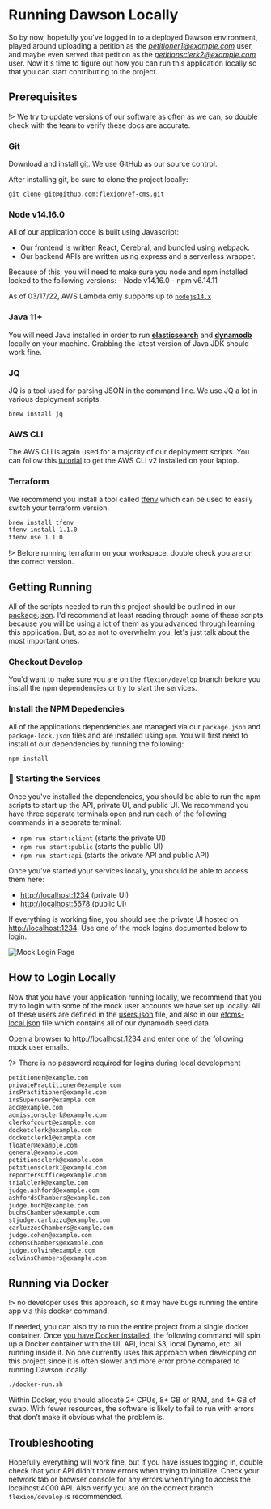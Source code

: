 # Running Dawson Locally

So by now, hopefully you've logged in to a deployed Dawson environment, played around uploading a petition as the *petitioner1@example.com* user, and maybe even served that petition as the *petitionsclerk2@example.com* user.  Now it's time to figure out how you can run this application locally so that you can start contributing to the project.

## Prerequisites

!> We try to update versions of our software as often as we can, so double check with the team to verify these docs are accurate.

### Git

Download and install [git](https://git-scm.com/downloads).  We use GitHub as our source control.

After installing git, be sure to clone the project locally:


`git clone git@github.com:flexion/ef-cms.git`


### Node v14.16.0

All of our application code is built using Javascript: 

- Our frontend is written React, Cerebral, and bundled using webpack.
- Our backend APIs are written using express and a serverless wrapper.

Because of this, you will need to make sure you node and npm installed locked to the following versions:
    - Node v14.16.0
    - npm v6.14.11

As of 03/17/22, AWS Lambda only supports up to [`nodejs14.x`](https://docs.aws.amazon.com/lambda/latest/dg/lambda-runtimes.html)

### Java 11+ 

You will need Java installed in order to run **[elasticsearch](https://www.elastic.co/)** and **[dynamodb](https://docs.aws.amazon.com/amazondynamodb/latest/developerguide/DynamoDBLocal.DownloadingAndRunning.html)** locally on your machine.  Grabbing the latest version of Java JDK should work fine.

### JQ

JQ is a tool used for parsing JSON in the command line.  We use JQ a lot in various deployment scripts.

`brew install jq`

### AWS CLI

The AWS CLI is again used for a majority of our deployment scripts.  You can follow this [tutorial](https://docs.aws.amazon.com/cli/latest/userguide/getting-started-install.html) to get the AWS CLI v2 installed on your laptop.

### Terraform

We recommend you install a tool called [tfenv](https://github.com/tfutils/tfenv) which can be used to easily switch your terraform version.  

```bash
brew install tfenv
tfenv install 1.1.0
tfenv use 1.1.0
```

!> Before running terraform on your workspace, double check you are on the correct version.


## Getting Running

All of the scripts needed to run this project should be outlined in our [package.json](https://github.com/ustaxcourt/ef-cms/blob/staging/package.json#L162).  I'd recommend at least reading through some of these scripts because you will be using a lot of them as you advanced through learning this application.  But, so as not to overwhelm you, let's just talk about the most important ones.

### Checkout Develop

You'd want to make sure you are on the `flexion/develop` branch before you install the npm dependencies or try to start the services.


### Install the NPM Depedencies

All of the applications dependencies are managed via our `package.json` and `package-lock.json` files and are installed using `npm`.  You will first need to install of our dependencies by running the following:

`npm install`


### 🏃 Starting the Services

Once you've installed the dependencies, you should be able to run the npm scripts to start up the API, private UI, and public UI.  We recommend you have three separate terminals open and run each of the following commands in a separate terminal:

- `npm run start:client` (starts the private UI)
- `npm run start:public` (starts the public UI)
- `npm run start:api` (starts the private API and public API)

Once you've started your services locally, you should be able to access them here:

- [http://localhost:1234](http://localhost:1234) (private UI)
- [http://localhost:5678](http://localhost:5678) (public UI)

If everything is working fine, you should see the private UI hosted on [http://localhost:1234](http://localhost:1234).  Use one of the mock logins documented below to login.

![Mock Login Page](./images/mock-login.png)

## How to Login Locally

Now that you have your application running locally, we recommend that you try to login with some of the mock user accounts we have set up locally.  All of these users are defined in the [users.json](https://github.com/ustaxcourt/ef-cms/blob/staging/web-api/storage/fixtures/seed/users.json) file, and also in our [efcms-local.json](https://github.com/ustaxcourt/ef-cms/blob/staging/web-api/storage/fixtures/seed/efcms-local.json) file which contains all of our dynamodb seed data.

Open a browser to [http://localhost:1234](http://localhost:1234) and enter one of the following mock user emails.

?> There is no password required for logins during local development


```txt
petitioner@example.com
privatePractitioner@example.com
irsPractitioner@example.com
irsSuperuser@example.com
adc@example.com
admissionsclerk@example.com
clerkofcourt@example.com
docketclerk@example.com
docketclerk1@example.com
floater@example.com
general@example.com
petitionsclerk@example.com
petitionsclerk1@example.com
reportersOffice@example.com
trialclerk@example.com
judge.ashford@example.com
ashfordsChambers@example.com
judge.buch@example.com
buchsChambers@example.com
stjudge.carluzzo@example.com
carluzzosChambers@example.com
judge.cohen@example.com
cohensChambers@example.com
judge.colvin@example.com
colvinsChambers@example.com
```

## Running via Docker

!> no developer uses this approach, so it may have bugs running the entire app via this docker command.

If needed, you can also try to run the entire project from a single docker container.
Once [you have Docker installed](https://docs.docker.com/install/), the following command will spin up a Docker container with the UI, API, local S3, local Dynamo, etc. all running inside it.  No one currently uses this approach when developing on this project since it is often slower and more error prone compared to running Dawson locally.

```sh
./docker-run.sh
```

Within Docker, you should allocate 2+ CPUs, 8+ GB of RAM, and 4+ GB of swap. With fewer resources, the software is likely to fail to run with errors that don’t make it obvious what the problem is.


## Troubleshooting

Hopefully everything will work fine, but if you have issues logging in, double check that your API didn't throw errors when trying to initialize.  Check your network tab or browser console for any errors when trying to access the localhost:4000 API.  Also verify you are on the correct branch. `flexion/develop` is recommended.
